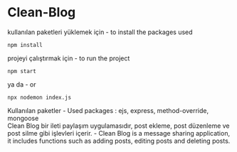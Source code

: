 # Clean-Blog
kullanılan paketleri yüklemek için - to install the packages used
```
npm install
```
projeyi çalıştırmak için - to run the project
```
npm start
```
ya da - or
```
npx nodemon index.js
```

Kullanılan paketler - Used packages : ejs, express, method-override, mongoose <br />
Clean Blog bir ileti paylaşım uygulamasıdır, post ekleme, post düzenleme ve post silme gibi işlevleri içerir. - Clean Blog is a message sharing application, it includes 
functions such as adding posts, editing posts and deleting posts. <br />
